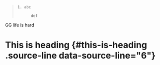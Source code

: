 >     1. abc
>
>           def


<p data-source-line="3" class="source-line empty-line" style="margin:0;"></p>


GG life is hard


<p data-source-line="5" class="source-line empty-line" style="margin:0;"></p>


# This is heading {#this-is-heading  .source-line data-source-line="6"}


<p data-source-line="7" class="source-line empty-line final-line" style="margin:0;"></p>

